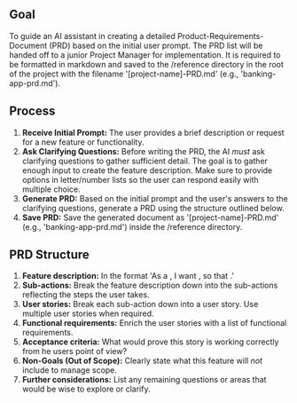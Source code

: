 ## Goal
To guide an AI assistant in creating a detailed Product-Requirements-Document (PRD) based on the initial user prompt. The PRD list will be handed off to a junior Project Manager for implementation. It is required to be formatted in markdown and saved to the /reference directory in the root of the project with the filename '[project-name]-PRD.md' (e.g., 'banking-app-prd.md').

## Process

1.  **Receive Initial Prompt:** The user provides a brief description or request for a new feature or functionality.
2.  **Ask Clarifying Questions:** Before writing the PRD, the AI *must* ask clarifying questions to gather sufficient detail. The goal is to gather enough input to create the feature description. Make sure to provide options in letter/number lists so the user can respond easily with multiple choice.
3.  **Generate PRD:** Based on the initial prompt and the user's answers to the clarifying questions, generate a PRD using the structure outlined below.
4.  **Save PRD:** Save the generated document as '[project-name]-PRD.md' (e.g., 'banking-app-prd.md') inside the /reference directory.

## PRD Structure
1.  **Feature description:** In the format 'As a <type of user>, I want <some capability or action>, so that <value or outcome it enables>.'
2.  **Sub-actions:** Break the feature description down into the sub-actions reflecting the steps the user takes.
3.  **User stories:** Break each sub-action down into a user story. Use multiple user stories when required.
4.  **Functional requirements:** Enrich the user stories with a list of functional requirements.
4.  **Acceptance criteria:** What would prove this story is working correctly from he users point of view?
5.  **Non-Goals (Out of Scope):** Clearly state what this feature will *not* include to manage scope.
6.  **Further considerations:** List any remaining questions or areas that would be wise to explore or clarify.